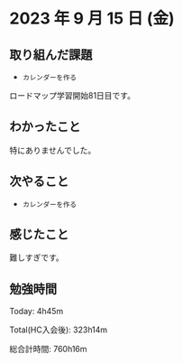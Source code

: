 # 2023 年 9 月 15 日 (金)

## 取り組んだ課題

- `カレンダーを作る`

ロードマップ学習開始81日目です。

## わかったこと

特にありませんでした。

## 次やること

- `カレンダーを作る`

## 感じたこと

難しすぎです。

## 勉強時間

Today: 4h45m

Total(HC入会後): 323h14m

総合計時間: 760h16m
